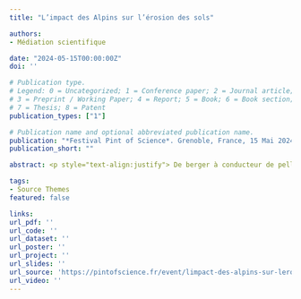 ```yaml
---
title: "L’impact des Alpins sur l’érosion des sols"

authors:
- Médiation scientifique

date: "2024-05-15T00:00:00Z"
doi: ''

# Publication type.
# Legend: 0 = Uncategorized; 1 = Conference paper; 2 = Journal article;
# 3 = Preprint / Working Paper; 4 = Report; 5 = Book; 6 = Book section;
# 7 = Thesis; 8 = Patent
publication_types: ["1"]

# Publication name and optional abbreviated publication name.
publication: "*Festival Pint of Science*. Grenoble, France, 15 Mai 2024"
publication_short: ""

abstract: <p style="text-align:justify"> De berger à conducteur de pelle mécanique, les Alpins ont transformé et adapté leur environnement à leur besoin depuis des milliers d'années, favorisant l’érosion des sols. L’histoire de l’érosion des sols alpins nous conte l’une des principales menaces pour l’environnement et pour nos sociétés mais est également un bel exemple de résilience de l'Homme face à ses propres ambitions. <p>

tags:
- Source Themes
featured: false

links:
url_pdf: ''
url_code: ''
url_dataset: ''
url_poster: ''
url_project: ''
url_slides: ''
url_source: 'https://pintofscience.fr/event/limpact-des-alpins-sur-lerosion-des-sols'
url_video: ''
---
```

